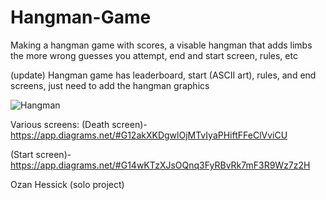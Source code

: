 # Hangman-Game

Making a hangman game with scores, a visable hangman that adds limbs the more wrong guesses you attempt, end and start screen, rules, etc

(update)
Hangman game has leaderboard, start (ASCII art), rules, and end screens, just need to add the hangman graphics


![Hangman](https://user-images.githubusercontent.com/70344661/119041441-dd4b2880-b973-11eb-830f-689571ce8707.png)


Various screens:
(Death screen)-https://app.diagrams.net/#G12akXKDgwlOjMTvIyaPHiftFFeClVviCU

(Start screen)-https://app.diagrams.net/#G14wKTzXJsOQnq3FyRBvRk7mF3R9Wz7z2H


Ozan Hessick (solo project)
